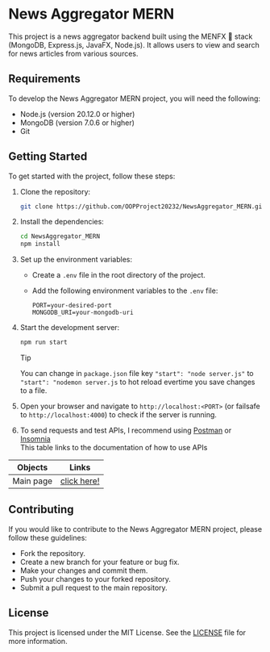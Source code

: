 # News Aggregator MERN

This project is a news aggregator backend built using the MENFX 🤡 stack (MongoDB, Express.js, JavaFX, Node.js). It allows users to view and search for news articles from various sources.

## Requirements

To develop the News Aggregator MERN project, you will need the following:

- Node.js (version 20.12.0 or higher)
- MongoDB (version 7.0.6 or higher)
- Git

## Getting Started

To get started with the project, follow these steps:

1. Clone the repository:

    ```bash
    git clone https://github.com/OOPProject20232/NewsAggregator_MERN.git
    ```

2. Install the dependencies:

    ```bash
    cd NewsAggregator_MERN
    npm install
    ```

3. Set up the environment variables:

    - Create a `.env` file in the root directory of the project.
    - Add the following environment variables to the `.env` file:

      ```plaintext
      PORT=your-desired-port
      MONGODB_URI=your-mongodb-uri
      ```

4. Start the development server:

    ```bash
    npm run start
    ```
    >[!TIP] 
    > You can change in `package.json` file key `"start": "node server.js"` to `"start": "nodemon server.js` to hot reload evertime you save changes to a file.

5. Open your browser and navigate to `http://localhost:<PORT>` (or failsafe to `http://localhost:4000`) to check if the server is running.
6. To send requests and test APIs, I recommend using [Postman](https://www.postman.com/) or [Insomnia](https://insomnia.rest/)
<br> This table links to the documentation of how to use APIs </br>

| Objects | Links |
|---------|-------|
| Main page| [click here!](https://newsaggregator-mern.onrender.com/api-docs)  |

## Contributing

If you would like to contribute to the News Aggregator MERN project, please follow these guidelines:

- Fork the repository.
- Create a new branch for your feature or bug fix.
- Make your changes and commit them.
- Push your changes to your forked repository.
- Submit a pull request to the main repository.

## License

This project is licensed under the MIT License. See the [LICENSE](LICENSE) file for more information.
